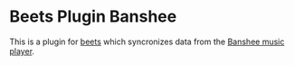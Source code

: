 # Beets Plugin Banshee

This is a plugin for
[beets](http://beets.io/)
which syncronizes data from the
[Banshee music player](http://banshee-project.org/).

